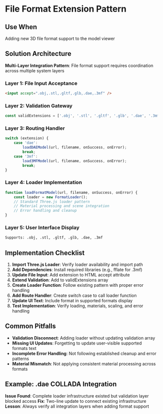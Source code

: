 # File Format Extension Pattern

## Use When
Adding new 3D file format support to the model viewer

## Solution Architecture
**Multi-Layer Integration Pattern**: File format support requires coordination across multiple system layers

### Layer 1: File Input Acceptance
```html
<input accept=".obj,.stl,.gltf,.glb,.dae,.3mf" />
```

### Layer 2: Validation Gateway
```javascript
const validExtensions = ['.obj', '.stl', '.gltf', '.glb', '.dae', '.3mf'];
```

### Layer 3: Routing Handler
```javascript
switch (extension) {
    case 'dae':
        loadDAEModel(url, filename, onSuccess, onError);
        break;
    case '3mf':
        load3MFModel(url, filename, onSuccess, onError);
        break;
}
```

### Layer 4: Loader Implementation
```javascript
function loadFormatModel(url, filename, onSuccess, onError) {
    const loader = new FormatLoader();
    // Standard Three.js loader pattern
    // Material processing and scene integration
    // Error handling and cleanup
}
```

### Layer 5: User Interface Display
```html
Supports: .obj, .stl, .gltf, .glb, .dae, .3mf
```

## Implementation Checklist
1. **Import Three.js Loader**: Verify loader availability and import path
2. **Add Dependencies**: Install required libraries (e.g., fflate for .3mf)
3. **Update File Input**: Add extension to HTML accept attribute
4. **Extend Validation**: Add to validExtensions array
5. **Create Loader Function**: Follow existing pattern with proper error handling
6. **Add Route Handler**: Create switch case to call loader function
7. **Update UI Text**: Include format in supported formats display
8. **Test Implementation**: Verify loading, materials, scaling, and error handling

## Common Pitfalls
- **Validation Disconnect**: Adding loader without updating validation array
- **Missing UI Updates**: Forgetting to update user-visible supported formats text
- **Incomplete Error Handling**: Not following established cleanup and error patterns
- **Material Mismatch**: Not applying consistent material processing across formats

## Example: .dae COLLADA Integration
**Issue Found**: Complete loader infrastructure existed but validation layer blocked access
**Fix**: Two-line update to connect existing infrastructure
**Lesson**: Always verify all integration layers when adding format support